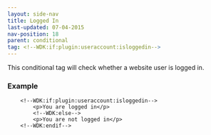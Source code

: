 ```yaml
---
layout: side-nav
title: Logged In
last-updated: 07-04-2015
nav-position: 18
parent: conditional
tag: <!--WDK:if:plugin:useraccount:isloggedin-->
---
```


This conditional tag will check whether a website user is logged in.

### Example
~~~
	<!--WDK:if:plugin:useraccount:isloggedin-->
		<p>You are logged in</p>
		<!--WDK:else-->
		<p>You are not logged in</p>
	<!--WDK:endif-->
~~~

